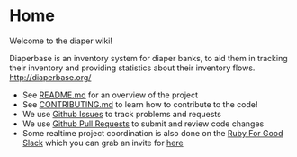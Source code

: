 # Home

Welcome to the diaper wiki!

Diaperbase is an inventory system for diaper banks, to aid them in tracking their inventory and providing statistics about their inventory flows. http://diaperbase.org/

* See [README.md](https://github.com/rubyforgood/diaper/blob/master/README.md) for an overview of the project
* See [CONTRIBUTING.md](https://github.com/rubyforgood/diaper/blob/master/CONTRIBUTING.md) to learn how to contribute to the code!
* We use [Github Issues](https://github.com/rubyforgood/diaper/issues) to track problems and requests
* We use [Github Pull Requests](https://github.com/rubyforgood/diaper/pulls) to submit and review code changes
* Some realtime project coordination is also done on the [Ruby For Good Slack](https://rubyforgood.slack.com) which you can grab an invite for [here](https://rubyforgood.herokuapp.com)
